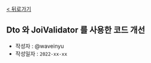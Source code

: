 [< 뒤로가기](../README.md)

## Dto 와 JoiValidator 를 사용한 코드 개선

-   작성자 : @waveinyu
-   작성일자 : `2022-xx-xx`
